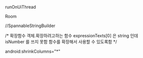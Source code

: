 runOnUiThread

Room


//SpannableStringBuilder

/*
 확장함수
 객체.확장하려고하는 함수
 expressionTexts[0] 은 string 인데 isNumber 를 쓰지 못함
 함수를 확장해서 사용할 수 있도록함
*/



android:shrinkColumns="*"



<ripple>